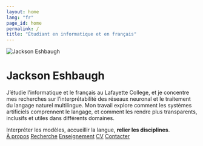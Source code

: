 ```yaml
---
layout: home
lang: "fr"
page_id: home
permalink: /
title: "Étudiant en informatique et en français"
---
```


<head><title>Jackson Eshbaugh</title></head>
<div class="center">
  <div class="image-text">
    <img src="../images/jackson.jpg" alt="Jackson Eshbaugh"/>
    <div class="text">
      <div class="inner">
        <h1>Jackson Eshbaugh</h1>
        <p>J’étudie l’informatique et le français au Lafayette College, et je concentre mes recherches sur l’interprétabilité des réseaux neuronal et le traitement du langage naturel multilingue. Mon travail explore comment les systèmes artificiels comprennent le langage, et comment les rendre plus transparents, inclusifs et utiles dans différents domaines.</p>
      </div>
    </div>
  </div>

  <div class="pop">Interpréter les modèles, accueillir la langue, <b>relier les disciplines</b>.</div>

  <div class="navigation-buttons">
    <a href="about" class="button">À propos</a>
    <a href="research" class="button secondary">Recherche</a>
    <a href="teaching" class="button tertiary">Enseignement</a>
    <a href="resume" class="button secondary">CV</a>
    <a href="contact" class="button">Contacter</a>
  </div>
</div>
